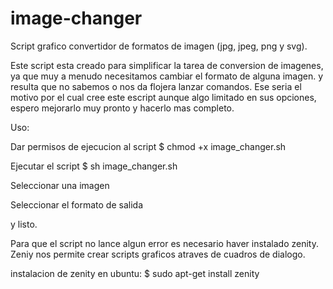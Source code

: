 # image-changer
Script grafico convertidor de formatos de imagen (jpg, jpeg, png y svg).

Este script esta creado para simplificar la tarea de conversion de imagenes, ya que muy a menudo necesitamos cambiar el formato de alguna imagen. y resulta que no sabemos o nos da flojera lanzar comandos. Ese seria el motivo por el cual cree este escript aunque algo limitado en sus opciones, espero mejorarlo muy pronto y hacerlo mas completo.

Uso: 

  Dar permisos de ejecucion al script
    $ chmod +x image_changer.sh
  
  Ejecutar el script
    $ sh image_changer.sh
    
  Seleccionar una imagen
  
  Seleccionar el formato de salida
  
  y listo.
  
Para que el script no lance algun error es necesario haver instalado zenity.
Zeniy nos permite crear scripts graficos atraves de cuadros de dialogo.

instalacion de zenity en ubuntu:
  $ sudo apt-get install zenity
